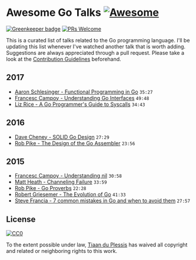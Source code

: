
# Awesome Go Talks [![Awesome](https://awesome.re/badge.svg)](https://awesome.re)

[![Greenkeeper badge](https://badges.greenkeeper.io/tiaanduplessis/awesome-go-talks.svg)](https://greenkeeper.io/) [![PRs Welcome](https://img.shields.io/badge/PRs-welcome-brightgreen.svg)](http://makeapullrequest.com)

This is a curated list of talks related to the Go programming language. I'll be updating this list whenever I've watched another talk that is worth adding. Suggestions are always appreciated through a pull request. Please take a look at the [Contribution Guidelines](CONTRIBUTING.md) beforehand.

## 2017

- [Aaron Schlesinger - Functional Programming in Go](https://www.youtube.com/watch?v=c8Fwb4KbVJM) `35:27`
- [Francesc Campoy - Understanding Go Interfaces](https://www.youtube.com/watch?v=F4wUrj6pmSI) `49:48`
- [Liz Rice - A Go Programmer's Guide to Syscalls](https://www.youtube.com/watch?v=01w7viEZzXQ) `34:43`

## 2016

- [Dave Cheney - SOLID Go Design](https://www.youtube.com/watch?v=zzAdEt3xZ1M) `27:29`
- [Rob Pike - The Design of the Go Assembler](https://www.youtube.com/watch?v=KINIAgRpkDA) `23:56`

## 2015

- [Francesc Campoy - Understanding nil](https://www.youtube.com/watch?v=ynoY2xz-F8s) `30:58`
- [Matt Heath - Channeling Failure](https://www.youtube.com/watch?v=lzlGXMnrBgw) `33:59`
- [Rob Pike - Go Proverbs](https://www.youtube.com/watch?v=PAAkCSZUG1c) `22:28`
- [Robert Griesemer - The Evolution of Go](https://www.youtube.com/watch?v=0ReKdcpNyQg) `41:33`
- [Steve Francia - 7 common mistakes in Go and when to avoid them](https://www.youtube.com/watch?v=29LLRKIL_TI) `27:57`

## License

[![CC0](http://mirrors.creativecommons.org/presskit/buttons/88x31/svg/cc-zero.svg)](https://creativecommons.org/publicdomain/zero/1.0/)

To the extent possible under law, [Tiaan du Plessis](https://github.com/tiaanduplessis) has waived all copyright and related or neighboring rights to this work.

